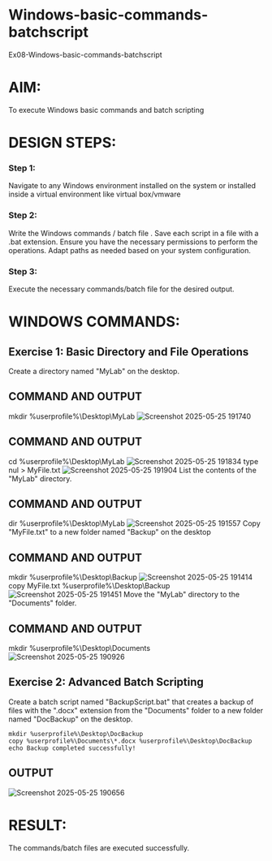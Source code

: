# Windows-basic-commands-batchscript
Ex08-Windows-basic-commands-batchscript

# AIM:
To execute Windows basic commands and batch scripting

# DESIGN STEPS:

### Step 1:

Navigate to any Windows environment installed on the system or installed inside a virtual environment like virtual box/vmware 

### Step 2:

Write the Windows commands / batch file . Save each script in a file with a .bat extension. Ensure you have the necessary permissions to perform the operations. Adapt paths as needed based on your system configuration.
### Step 3:

Execute the necessary commands/batch file for the desired output. 
# WINDOWS COMMANDS:
## Exercise 1: Basic Directory and File Operations
Create a directory named "MyLab" on the desktop.
## COMMAND AND OUTPUT
mkdir %userprofile%\Desktop\MyLab 
![Screenshot 2025-05-25 191740](https://github.com/user-attachments/assets/2a648c37-e816-48a4-8b11-cc60f4b0ed4e)
## COMMAND AND OUTPUT
cd %userprofile%\Desktop\MyLab 
![Screenshot 2025-05-25 191834](https://github.com/user-attachments/assets/245dc39f-1b95-4b52-ac1a-07cb05430aff)
type nul > MyFile.txt 
![Screenshot 2025-05-25 191904](https://github.com/user-attachments/assets/f8ad646f-56ce-4bf4-bfba-15624cfd17cf)
List the contents of the "MyLab" directory.
## COMMAND AND OUTPUT
dir %userprofile%\Desktop\MyLab 
![Screenshot 2025-05-25 191557](https://github.com/user-attachments/assets/67b23934-2874-4a61-80e6-32ba4bcb6f8f)
Copy "MyFile.txt" to a new folder named "Backup" on the desktop
## COMMAND AND OUTPUT
mkdir %userprofile%\Desktop\Backup 
![Screenshot 2025-05-25 191414](https://github.com/user-attachments/assets/922713ce-707d-43a8-b661-f4e428b6da72)
copy MyFile.txt %userprofile%\Desktop\Backup 
![Screenshot 2025-05-25 191451](https://github.com/user-attachments/assets/ca354579-0c10-473b-ab57-1c864f61fcd1)
Move the "MyLab" directory to the "Documents" folder.

## COMMAND AND OUTPUT
mkdir %userprofile%\Desktop\Documents
![Screenshot 2025-05-25 190926](https://github.com/user-attachments/assets/915e2366-505c-4279-8233-8e9b531ac996)
## Exercise 2: Advanced Batch Scripting
Create a batch script named "BackupScript.bat" that creates a backup of files with the ".docx" extension from the "Documents" folder to a new folder named "DocBackup" on the desktop.
```
mkdir %userprofile%\Desktop\DocBackup
copy %userprofile%\Documents\*.docx %userprofile%\Desktop\DocBackup
echo Backup completed successfully!
```

## OUTPUT
![Screenshot 2025-05-25 190656](https://github.com/user-attachments/assets/83b7a5b6-7b86-47cc-880f-2905b94967fb)

# RESULT:
The commands/batch files are executed successfully.

